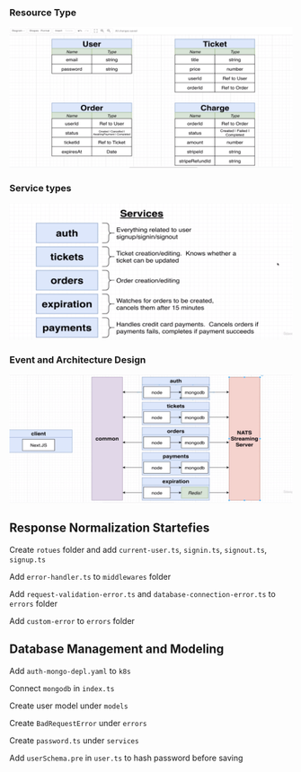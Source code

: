 

### Resource Type



![model](Images/model.png)



### Service types

![service](Images/service.png)



### Event and Architecture Design



![architecture](Images/architecture.png)





## Response Normalization Startefies



Create `rotues` folder and add `current-user.ts`, `signin.ts`, `signout.ts`, `signup.ts`

Add `error-handler.ts` to `middlewares` folder

Add `request-validation-error.ts` and `database-connection-error.ts` to `errors` folder

Add `custom-error` to `errors` folder



## Database Management and Modeling



Add `auth-mongo-depl.yaml` to `k8s`

Connect `mongodb` in `index.ts`



Create user model under `models`

Create `BadRequestError` under `errors`

Create `password.ts` under `services`

Add `userSchema.pre` in `user.ts` to hash password before saving





































